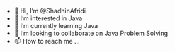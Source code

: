 - 👋 Hi, I’m @ShadhinAfridi
- 👀 I’m interested in Java
- 🌱 I’m currently learning Java 
- 💞️ I’m looking to collaborate on Java Problem Solving
- 📫 How to reach me ...

<!---
ShadhinAfridi/ShadhinAfridi is a ✨ special ✨ repository because its `README.md` (this file) appears on your GitHub profile.
You can click the Preview link to take a look at your changes.
--->
